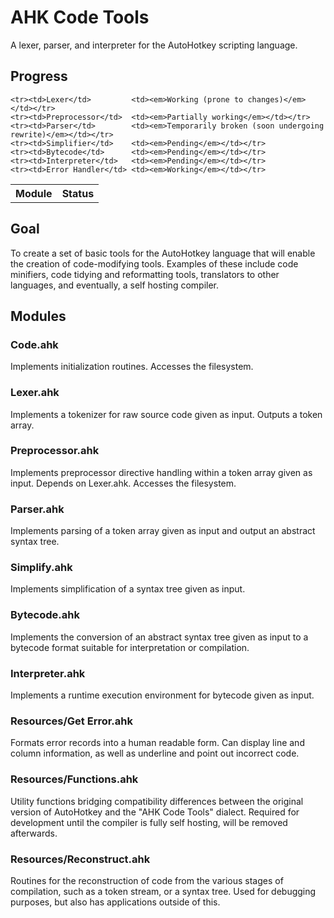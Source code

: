 AHK Code Tools
==============
A lexer, parser, and interpreter for the AutoHotkey scripting language.

Progress
--------

<table>
    <th>Module</th><th>Status</th>

    <tr><td>Lexer</td>         <td><em>Working (prone to changes)</em></td></tr>
    <tr><td>Preprocessor</td>  <td><em>Partially working</em></td></tr>
    <tr><td>Parser</td>        <td><em>Temporarily broken (soon undergoing rewrite)</em></td></tr>
    <tr><td>Simplifier</td>    <td><em>Pending</em></td></tr>
    <tr><td>Bytecode</td>      <td><em>Pending</em></td></tr>
    <tr><td>Interpreter</td>   <td><em>Pending</em></td></tr>
    <tr><td>Error Handler</td> <td><em>Working</em></td></tr>
</table>


Goal
----

To create a set of basic tools for the AutoHotkey language that will enable the creation of code-modifying tools. Examples of these include code minifiers, code tidying and reformatting tools, translators to other languages, and eventually, a self hosting compiler.


Modules
-------

### Code.ahk

Implements initialization routines. Accesses the filesystem.

### Lexer.ahk

Implements a tokenizer for raw source code given as input. Outputs a token array.

### Preprocessor.ahk

Implements preprocessor directive handling within a token array given as input. Depends on Lexer.ahk. Accesses the filesystem.

### Parser.ahk

Implements parsing of a token array given as input and output an abstract syntax tree.

### Simplify.ahk

Implements simplification of a syntax tree given as input.

### Bytecode.ahk

Implements the conversion of an abstract syntax tree given as input to a bytecode format suitable for interpretation or compilation.

### Interpreter.ahk

Implements a runtime execution environment for bytecode given as input.

### Resources/Get Error.ahk

Formats error records into a human readable form. Can display line and column information, as well as underline and point out incorrect code.

### Resources/Functions.ahk

Utility functions bridging compatibility differences between the original version of AutoHotkey and the "AHK Code Tools" dialect. Required for development until the compiler is fully self hosting, will be removed afterwards.

### Resources/Reconstruct.ahk

Routines for the reconstruction of code from the various stages of compilation, such as a token stream, or a syntax tree. Used for debugging purposes, but also has applications outside of this.